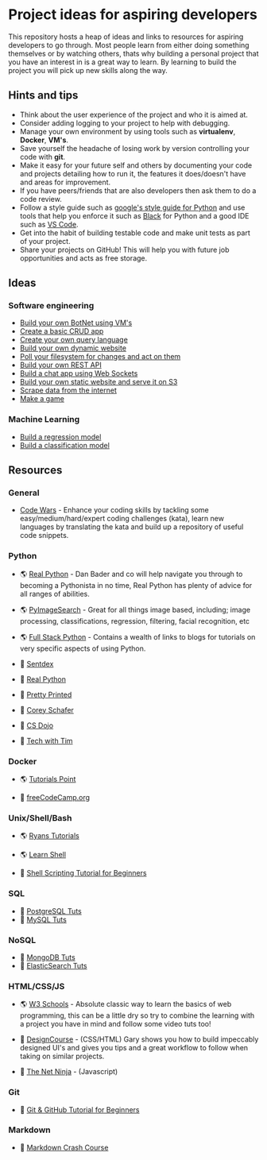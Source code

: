 # Project ideas for aspiring developers

This repository hosts a heap of ideas and links to resources for aspiring developers to go through. Most people learn from either doing something themselves or by watching others, thats why building a personal project that you have an interest in is a great way to learn. By learning to build the project you will pick up new skills along the way.

## Hints and tips

- Think about the user experience of the project and who it is aimed at.
- Consider adding logging to your project to help with debugging.
- Manage your own environment by using tools such as **virtualenv**, **Docker**, **VM's**.
- Save yourself the headache of losing work by version controlling your code with **git**.
- Make it easy for your future self and others by documenting your code and projects detailing how to run it, the features it does/doesn't have and areas for improvement.
- If you have peers/friends that are also developers then ask them to do a code review.
- Follow a style guide such as [google's style guide for Python](http://google.github.io/styleguide/pyguide.html) and use tools that help you enforce it such as [Black](https://black.readthedocs.io/en/stable/) for Python and a good IDE such as [VS Code](https://code.visualstudio.com/).
- Get into the habit of building testable code and make unit tests as part of your project.
- Share your projects on GitHub! This will help you with future job opportunities and acts as free storage.

## Ideas

### Software engineering

- [Build your own BotNet using VM's](Ideas/BotNet/README.md)
- [Create a basic CRUD app](Ideas/CRUD/README.md)
- [Create your own query language](Ideas/CustomQueryEngine/README.md)
- [Build your own dynamic website](Ideas/DynamicWebsite/README.md)
- [Poll your filesystem for changes and act on them](Ideas/FileWatching/README.md)
- [Build your own REST API](Ideas/REST/README.md)
- [Build a chat app using Web Sockets](Ideas/Sockets/README.md)
- [Build your own static website and serve it on S3](Ideas/StaticWebsite/README.md)
- [Scrape data from the internet](Ideas/WebScraping/README.md)
- [Make a game](Ideas/Game/README.md)

### Machine Learning

- [Build a regression model](Ideas/Regression/README.md)
- [Build a classification model](Ideas/Classifier/README.md)


## Resources

### General

- [Code Wars](https://www.codewars.com/r/9gz_EA) - Enhance your coding skills by tackling some easy/medium/hard/expert coding challenges (kata), learn new languages by translating the kata and build up a repository of useful code snippets.

### Python

- 🌎 [Real Python](https://realpython.com/) - Dan Bader and co will help navigate you through to becoming a Pythonista in no time, Real Python has plenty of advice for all ranges of abilities.
- 🌎 [PyImageSearch](https://www.pyimagesearch.com) - Great for all things image based, including; image processing, classifications, regression, filtering, facial recognition, etc
- 🌎 [Full Stack Python](https://www.fullstackpython.com/table-of-contents.html) - Contains a wealth of links to blogs for tutorials on very specific aspects of using Python.

- 🎥 [Sentdex](https://www.youtube.com/user/sentdex)
- 🎥 [Real Python](https://www.youtube.com/channel/UCI0vQvr9aFn27yR6Ej6n5UA)
- 🎥 [Pretty Printed](https://www.youtube.com/channel/UC-QDfvrRIDB6F0bIO4I4HkQ)
- 🎥 [Corey Schafer](https://www.youtube.com/user/schafer5)
- 🎥 [CS Dojo](https://www.youtube.com/channel/UCxX9wt5FWQUAAz4UrysqK9A)
- 🎥 [Tech with Tim](https://www.youtube.com/channel/UC4JX40jDee_tINbkjycV4Sg/playlists)


### Docker

- 🌎 [Tutorials Point](https://www.tutorialspoint.com/docker/index.htm)

- 🎥 [freeCodeCamp.org](https://www.youtube.com/watch?v=fqMOX6JJhGo)

### Unix/Shell/Bash

- 🌎 [Ryans Tutorials](https://ryanstutorials.net/bash-scripting-tutorial/)
- 🌎 [Learn Shell](https://www.learnshell.org/)

- 🎥 [Shell Scripting Tutorial for Beginners](https://www.youtube.com/watch?v=cQepf9fY6cE&list=PLS1QulWo1RIYmaxcEqw5JhK3b-6rgdWO_)


### SQL

- 🎥 [PostgreSQL Tuts](https://www.youtube.com/watch?v=jNq5EAb2biY&list=PLk1kxccoEnNEtwGZW-3KAcAlhI_Guwh8x)
- 🎥 [MySQL Tuts](https://www.youtube.com/watch?v=iP1wOSsKjW8&list=PLS1QulWo1RIahlYDqHWZb81qsKgEvPiHn)


### NoSQL

- 🎥 [MongoDB Tuts](https://www.youtube.com/watch?v=GtD93tVZDX4&list=PLS1QulWo1RIZtR6bncmSaH8fB81oRl6MP)
- 🎥 [ElasticSearch Tuts](https://www.youtube.com/watch?v=eQIWLEENhZU&list=PLGZAAioH7ZlO7AstL9PZrqalK0fZutEXF)

### HTML/CSS/JS

- 🌎 [W3 Schools](https://www.w3schools.com/) - Absolute classic way to learn the basics of web programming, this can be a little dry so try to combine the learning with a project you have in mind and follow some video tuts too!

- 🎥 [DesignCourse](https://www.youtube.com/channel/UCVyRiMvfUNMA1UPlDPzG5Ow) - (CSS/HTML) Gary shows you how to build impeccably designed UI's and gives you tips and a great workflow to follow when taking on similar projects.
- 🎥 [The Net Ninja](https://www.youtube.com/channel/UCW5YeuERMmlnqo4oq8vwUpg) - (Javascript)

### Git

- 🎥 [Git & GitHub Tutorial for Beginners](https://www.youtube.com/watch?v=3RjQznt-8kE&list=PL4cUxeGkcC9goXbgTDQ0n_4TBzOO0ocPR)

### Markdown

- 🎥 [Markdown Crash Course](https://www.youtube.com/watch?v=HUBNt18RFbo)
